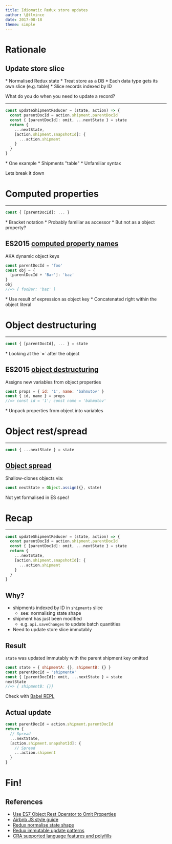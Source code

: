 ```yaml
---
title: Idiomatic Redux store updates
author: \@tlvince
date: 2017-08-18
theme: simple
---
```


# Rationale

## Update store slice

<div class="notes">
* Normalised Redux state
* Treat store as a DB
* Each data type gets its own slice (e.g. table)
* Slice records indexed by ID

What do you do when you need to update a record?
</div>

---

```js
const updateShipmentReducer = (state, action) => {
  const parentDocId = action.shipment.parentDocId
  const { [parentDocId]: omit, ...nextState } = state
  return {
    ...nextState,
    [action.shipment.snapshotId]: {
      ...action.shipment
    }
  }
}
```

<div class="notes">
* One example
* Shipments "table"
* Unfamiliar syntax

Lets break it down
</div>

# Computed properties

---

```js
const { [parentDocId]: ... }
```

<div class="notes">
* Bracket notation
* Probably familiar as accessor
* But not as a object property?
</div>

## ES2015 [computed property names][]

AKA dynamic object keys

```js
const parentDocId = 'foo'
const obj = {
  [parentDocId + 'Bar']: 'baz'
}
obj
//=> { fooBar: 'baz' }
```

<div class="notes">
* Use result of expression as object key
* Concatenated right within the object literal
</div>

[computed property names]: https://developer.mozilla.org/en/docs/Web/JavaScript/Reference/Operators/Object_initializer#Computed_property_names

# Object destructuring

---

```js
const { [parentDocId], ... } = state
```

<div class="notes">
* Looking at the `=` after the object
</div>

## ES2015 [object destructuring][]

Assigns new variables from object properties

```js
const props = { id: '1', name: 'bahmutov' }
const { id, name } = props
//=> const id = '1'; const name = 'bahmutov'
```

<div class="notes">
* Unpack properties from object into variables
</div>

[Object destructuring]: https://developer.mozilla.org/en-US/docs/Web/JavaScript/Reference/Operators/Destructuring_assignment#Object_destructuring

# Object rest/spread

---

```js
const { ...nextState } = state
```

## [Object spread][]

Shallow-clones objects via:

```js
const nextState = Object.assign({}, state)
```

Not yet formalised in ES spec!

[Object spread]: https://developer.mozilla.org/en-US/docs/Web/JavaScript/Reference/Operators/Spread_operator#Spread_in_object_literals

# Recap

---

```js
const updateShipmentReducer = (state, action) => {
  const parentDocId = action.shipment.parentDocId
  const { [parentDocId]: omit, ...nextState } = state
  return {
    ...nextState,
    [action.shipment.snapshotId]: {
      ...action.shipment
    }
  }
}
```

## Why?

* shipments indexed by ID in `shipments` slice
    * see: normalising state shape
* shipment has just been modified
    * e.g. `api.saveChanges` to update batch quantities
* Need to update store slice immutably

## Result

`state` was updated immutably with the parent shipment key omitted

```js
const state = { shipmentA: {}, shipmentB: {} }
const parentDocId = 'shipmentA'
const { [parentDocId]: omit, ...nextState } = state
nextState
//=> { shipmentB: {}}
```

Check with [Babel REPL][]

[Babel REPL]: https://babeljs.io/repl/#?babili=false&evaluate=true&lineWrap=false&presets=es2015%2Ces2015-loose%2Creact%2Cstage-0&targets=&browsers=&builtIns=false&debug=false&code_lz=MYewdgzgLgBADgQwE4FMxQCImASQCYwC8MA5BABYCWcAtmlAIIkBQzoks0CUKRMA3sxgwK1OugYAuAUOExKeaSQQthAXwA0s0bXoAhaYLnzFpAEaqYm7VV3oAwodnCFS4JbXNPbcNAEwAbURUdCxcPABdaRAaSigNGAA6ZLAUAA8oAGUobl41Pi4eVnYIEAAbFESykABzAAoSYPow_BgAWgA-UgSm0Ox8AEofSHLK6vqSGLj2rpIEqaghktGq2obUjOzcme6YDaycngGgA&experimental=true&loose=true&spec=false

## Actual update

```js
const parentDocId = action.shipment.parentDocId
return {
  // Spread
  ...nextState,
  [action.shipment.snapshotId]: {
    // Spread
    ...action.shipment
  }
}
```

# Fin!

## References

* [Use ES7 Object Rest Operator to Omit Properties][]
* [Airbnb JS style guide][]
* [Redux normalise state shape][]
* [Redux immutable update patterns][]
* [CRA supported language features and polyfills][]

[Airbnb JS style guide]: https://github.com/airbnb/javascript/blob/master/README.md#objects--rest-spread
[Redux normalise state shape]: http://redux.js.org/docs/recipes/reducers/NormalizingStateShape.html
[Redux immutable update patterns]: http://redux.js.org/docs/recipes/reducers/ImmutableUpdatePatterns.html
[Use ES7 Object Rest Operator to Omit Properties]: https://medium.com/@markbrouch/use-es2015-object-rest-operator-to-omit-properties-38a3ecffe90
[CRA supported language features and polyfills]: https://github.com/facebookincubator/create-react-app/blob/master/packages/react-scripts/template/README.md#supported-language-features-and-polyfills
